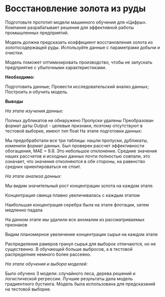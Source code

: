 # Восстановление золота из руды

Подготовьте прототип модели машинного обучения для «Цифры». Компания разрабатывает решения для эффективной работы промышленных предприятий.

Модель должна предсказать коэффициент восстановления золота из золотосодержащей руды. Используйте данные с параметрами добычи и очистки.

Модель поможет оптимизировать производство, чтобы не запускать предприятие с убыточными характеристиками.

**Необходимо:**

Подготовить данные;
Провести исследовательский анализ данных;
Построить и обучить модель.

**Выводы**

*На этапе изучения данных:*

Полных дубликатов не обнаружено
Пропуски удалены
Преобразован формат даты
Оutput - целевые признаки, поэтому отсутствуют в тестовой выборке, имеют тип float
На этапе подготовки данных:

Мы предобработали все три таблицы: нашли пропуски, дубликаты, изменили формат данных. Был проверен рассчет эффективности обогащения, MAE = 9.8. Это небольшое отклонение. Средние значения наших рассчетов и исходных данных почти полностью совпали, это означает, что значения отколняются в обе стороны, на равенство средних ориентироваться не стоит.

*На этапе анализа данных:*

Мы видим значительный рост концентрации золота на каждом этапе.

Концентрация свинца плавно увеличивалась с каждым этапом

Наибольшая концентрация серебра была на этапе флотации, затем медленно падала

На данном этапе мы удалили все аномалии из рассматриваемых признаков

Видим планомерное увеличение концентрации сырья на каждом этапе

Распределения рамеров гранул сырья для выборок отличаются, но не существенно. В обучающей больше выбросов, а в тестовой распределние немного более рассеяно.

*На этапе обучения и выбора моделей:*

Было обучено 3 модели: случайного леса, дерева решений и логистической регрессии. Лучшие результаты дала модель градиентного бустинга. Модель была использована для предсказаний на тестовой выборке.
